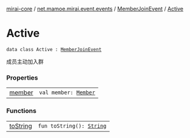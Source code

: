 [mirai-core](../../../index.md) / [net.mamoe.mirai.event.events](../../index.md) / [MemberJoinEvent](../index.md) / [Active](./index.md)

# Active

`data class Active : `[`MemberJoinEvent`](../index.md)

成员主动加入群

### Properties
|||
|:----------------------------------------------------------------------------------------|:---------------------------------------------------------------------------------------------------------------------------------------------------------------------------------------------------------|
| [member](member.md) | `val member: `[`Member`](../../../net.mamoe.mirai.contact/-member/index.md) |

### Functions
|||
|:----------------------------------------------------------------------------------------|:---------------------------------------------------------------------------------------------------------------------------------------------------------------------------------------------------------|
| [toString](to-string.md) | `fun toString(): `[`String`](https://kotlinlang.org/api/latest/jvm/stdlib/kotlin/-string/index.html) |

